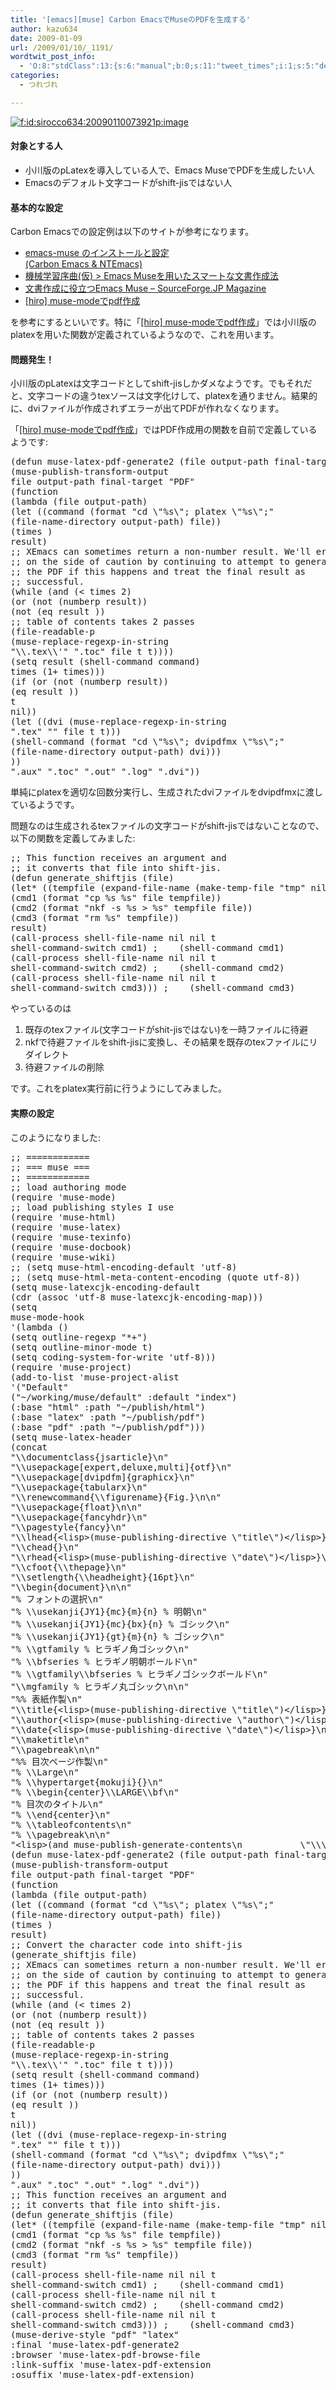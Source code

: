 ```yaml
---
title: '[emacs][muse] Carbon EmacsでMuseのPDFを生成する'
author: kazu634
date: 2009-01-09
url: /2009/01/10/_1191/
wordtwit_post_info:
  - 'O:8:"stdClass":13:{s:6:"manual";b:0;s:11:"tweet_times";i:1;s:5:"delay";i:0;s:7:"enabled";i:1;s:10:"separation";s:2:"60";s:7:"version";s:3:"3.7";s:14:"tweet_template";b:0;s:6:"status";i:2;s:6:"result";a:0:{}s:13:"tweet_counter";i:2;s:13:"tweet_log_ids";a:1:{i:0;i:4481;}s:9:"hash_tags";a:0:{}s:8:"accounts";a:1:{i:0;s:7:"kazu634";}}'
categories:
  - つれづれ

---
```

<div class="section">
<p>
<a href="http://f.hatena.ne.jp/sirocco634/20090110073921" onclick="__gaTracker('send', 'event', 'outbound-article', 'http://f.hatena.ne.jp/sirocco634/20090110073921', '');" class="hatena-fotolife" target="_blank"><img src="http://cdn-ak.f.st-hatena.com/images/fotolife/s/sirocco634/20090110/20090110073921.png" alt="f:id:sirocco634:20090110073921p:image" title="f:id:sirocco634:20090110073921p:image" class="hatena-fotolife" /></a>
</p>
  
<h4>
    対象とする人
</h4>
  
<ul>
<li>
      小川版のpLatexを導入している人で、Emacs MuseでPDFを生成したい人
</li>
<li>
      Emacsのデフォルト文字コードがshift-jisではない人
</li>
</ul>
  
<h4>
    基本的な設定
</h4>
  
<p>
    Carbon Emacsでの設定例は以下のサイトが参考になります。
</p>
  
<ul>
<li>
<a href="http://homepage.mac.com/matsuan_tamachan/software/EmacsMuse.html" onclick="__gaTracker('send', 'event', 'outbound-article', 'http://homepage.mac.com/matsuan_tamachan/software/EmacsMuse.html', 'emacs-muse のインストールと設定&#060;BR&#062; (Carbon Emacs &#038; NTEmacs)');" target="_blank">emacs-muse のインストールと設定<BR> (Carbon Emacs & NTEmacs)</a>
</li>
<li>
<a href="http://hawaii.naist.jp/~kohei-h/my/emacs-muse.html" onclick="__gaTracker('send', 'event', 'outbound-article', 'http://hawaii.naist.jp/~kohei-h/my/emacs-muse.html', '機械学習序曲(仮) &#062; Emacs Museを用いたスマートな文書作成法');" target="_blank">機械学習序曲(仮) > Emacs Museを用いたスマートな文書作成法</a>
</li>
<li>
<a href="http://sourceforge.jp/magazine/07/04/11/0221217" onclick="__gaTracker('send', 'event', 'outbound-article', 'http://sourceforge.jp/magazine/07/04/11/0221217', '文書作成に役立つEmacs Muse &#8211; SourceForge.JP Magazine');" target="_blank">文書作成に役立つEmacs Muse &#8211; SourceForge.JP Magazine</a>
</li>
<li>
<a href="http://hiro2.jp/2007-06-18-1.html" onclick="__gaTracker('send', 'event', 'outbound-article', 'http://hiro2.jp/2007-06-18-1.html', '&#091;hiro&#093; muse-modeでpdf作成');" target="_blank">&#91;hiro&#93; muse-modeでpdf作成</a>
</li>
</ul>
  
<p>
    を参考にするといいです。特に「<a href="http://hiro2.jp/2007-06-18-1.html" onclick="__gaTracker('send', 'event', 'outbound-article', 'http://hiro2.jp/2007-06-18-1.html', '&#091;hiro&#093; muse-modeでpdf作成');" target="_blank">&#91;hiro&#93; muse-modeでpdf作成</a>」では小川版のplatexを用いた関数が定義されているようなので、これを用います。
</p>
  
<h4>
    問題発生！
</h4>
  
<p>
    小川版のpLatexは文字コードとしてshift-jisしかダメなようです。でもそれだと、文字コードの違うtexソースは文字化けして、platexを通りません。結果的に、dviファイルが作成されずエラーが出てPDFが作れなくなります。
</p>
  
<p>
    「<a href="http://hiro2.jp/2007-06-18-1.html" onclick="__gaTracker('send', 'event', 'outbound-article', 'http://hiro2.jp/2007-06-18-1.html', '&#091;hiro&#093; muse-modeでpdf作成');" target="_blank">&#91;hiro&#93; muse-modeでpdf作成</a>」ではPDF作成用の関数を自前で定義しているようです:
</p>
  
<pre class="syntax-highlight">
<span class="synSpecial">(</span><span class="synStatement">defun</span> muse-latex-pdf-generate2 <span class="synSpecial">(</span>file output-path final-target<span class="synSpecial">)</span>
<span class="synSpecial">(</span>muse-publish-transform-output
file output-path final-target <span class="synConstant">&#34;PDF&#34;</span>
<span class="synSpecial">(</span><span class="synStatement">function</span>
<span class="synSpecial">(</span><span class="synStatement">lambda</span> <span class="synSpecial">(</span>file output-path<span class="synSpecial">)</span>
<span class="synSpecial">(</span><span class="synStatement">let</span> <span class="synSpecial">((</span>command <span class="synSpecial">(</span><span class="synStatement">format</span> <span class="synConstant">&#34;cd \&#34;%s\&#34;; platex \&#34;%s\&#34;;&#34;</span>
<span class="synSpecial">(</span>file-name-directory output-path<span class="synSpecial">)</span> file<span class="synSpecial">))</span>
<span class="synSpecial">(</span>times <span class="synConstant"></span><span class="synSpecial">)</span>
result<span class="synSpecial">)</span>
<span class="synComment">;; XEmacs can sometimes return a non-number result. We'll err</span>
<span class="synComment">;; on the side of caution by continuing to attempt to generate</span>
<span class="synComment">;; the PDF if this happens and treat the final result as</span>
<span class="synComment">;; successful.</span>
<span class="synSpecial">(</span>while <span class="synSpecial">(</span><span class="synStatement">and</span> <span class="synSpecial">(</span><span class="synStatement">&#60;</span> times <span class="synConstant">2</span><span class="synSpecial">)</span>
<span class="synSpecial">(</span><span class="synStatement">or</span> <span class="synSpecial">(</span><span class="synStatement">not</span> <span class="synSpecial">(</span><span class="synStatement">numberp</span> result<span class="synSpecial">))</span>
<span class="synSpecial">(</span><span class="synStatement">not</span> <span class="synSpecial">(</span><span class="synStatement">eq</span> result <span class="synConstant"></span><span class="synSpecial">))</span>
<span class="synComment">;; table of contents takes 2 passes</span>
<span class="synSpecial">(</span>file-readable-p
<span class="synSpecial">(</span>muse-replace-regexp-in-string
<span class="synConstant">&#34;\\.tex\\'&#34;</span> <span class="synConstant">&#34;.toc&#34;</span> file <span class="synStatement">t</span> <span class="synStatement">t</span><span class="synSpecial">))))</span>
<span class="synSpecial">(</span><span class="synStatement">setq</span> result <span class="synSpecial">(</span>shell-command command<span class="synSpecial">)</span>
times <span class="synSpecial">(</span><span class="synStatement">1+</span> times<span class="synSpecial">)))</span>
<span class="synSpecial">(</span><span class="synStatement">if</span> <span class="synSpecial">(</span><span class="synStatement">or</span> <span class="synSpecial">(</span><span class="synStatement">not</span> <span class="synSpecial">(</span><span class="synStatement">numberp</span> result<span class="synSpecial">))</span>
<span class="synSpecial">(</span><span class="synStatement">eq</span> result <span class="synConstant"></span><span class="synSpecial">))</span>
<span class="synStatement">t</span>
<span class="synStatement">nil</span><span class="synSpecial">))</span>
<span class="synSpecial">(</span><span class="synStatement">let</span> <span class="synSpecial">((</span>dvi <span class="synSpecial">(</span>muse-replace-regexp-in-string
<span class="synConstant">&#34;.tex&#34;</span> <span class="synConstant">&#34;&#34;</span> file <span class="synStatement">t</span> <span class="synStatement">t</span><span class="synSpecial">)))</span>
<span class="synSpecial">(</span>shell-command <span class="synSpecial">(</span><span class="synStatement">format</span> <span class="synConstant">&#34;cd \&#34;%s\&#34;; dvipdfmx \&#34;%s\&#34;;&#34;</span>
<span class="synSpecial">(</span>file-name-directory output-path<span class="synSpecial">)</span> dvi<span class="synSpecial">)))</span>
<span class="synSpecial">))</span>
<span class="synConstant">&#34;.aux&#34;</span> <span class="synConstant">&#34;.toc&#34;</span> <span class="synConstant">&#34;.out&#34;</span> <span class="synConstant">&#34;.log&#34;</span> <span class="synConstant">&#34;.dvi&#34;</span><span class="synSpecial">))</span>
</pre>
  
<p>
    単純にplatexを適切な回数分実行し、生成されたdviファイルをdvipdfmxに渡しているようです。
</p>
  
<p>
    問題なのは生成されるtexファイルの文字コードがshift-jisではないことなので、以下の関数を定義してみました:
</p>
  
<pre class="syntax-highlight">
<span class="synComment">;; This function receives an argument and</span>
<span class="synComment">;; it converts that file into shift-jis.</span>
<span class="synSpecial">(</span><span class="synStatement">defun</span> generate_shiftjis <span class="synSpecial">(</span>file<span class="synSpecial">)</span>
<span class="synSpecial">(</span><span class="synStatement">let*</span> <span class="synSpecial">((</span>tempfile <span class="synSpecial">(</span>expand-file-name <span class="synSpecial">(</span>make-temp-file <span class="synConstant">&#34;tmp&#34;</span> <span class="synStatement">nil</span> <span class="synConstant">&#34;.tex&#34;</span><span class="synSpecial">)))</span>
<span class="synSpecial">(</span>cmd1 <span class="synSpecial">(</span><span class="synStatement">format</span> <span class="synConstant">&#34;cp %s %s&#34;</span> file tempfile<span class="synSpecial">))</span>
<span class="synSpecial">(</span>cmd2 <span class="synSpecial">(</span><span class="synStatement">format</span> <span class="synConstant">&#34;nkf -s %s &#62; %s&#34;</span> tempfile file<span class="synSpecial">))</span>
<span class="synSpecial">(</span>cmd3 <span class="synSpecial">(</span><span class="synStatement">format</span> <span class="synConstant">&#34;rm %s&#34;</span> tempfile<span class="synSpecial">))</span>
result<span class="synSpecial">)</span>
<span class="synSpecial">(</span>call-process shell-file-name <span class="synStatement">nil</span> <span class="synStatement">nil</span> <span class="synStatement">t</span>
shell-command-switch cmd1<span class="synSpecial">)</span> <span class="synComment">;    (shell-command cmd1)</span>
<span class="synSpecial">(</span>call-process shell-file-name <span class="synStatement">nil</span> <span class="synStatement">nil</span> <span class="synStatement">t</span>
shell-command-switch cmd2<span class="synSpecial">)</span> <span class="synComment">;    (shell-command cmd2)</span>
<span class="synSpecial">(</span>call-process shell-file-name <span class="synStatement">nil</span> <span class="synStatement">nil</span> <span class="synStatement">t</span>
shell-command-switch cmd3<span class="synSpecial">)))</span> <span class="synComment">;    (shell-command cmd3)</span>
</pre>
  
<p>
    やっているのは
</p>
  
<ol>
<li>
      既存のtexファイル(文字コードがshit-jisではない)を一時ファイルに待避
</li>
<li>
      nkfで待避ファイルをshift-jisに変換し、その結果を既存のtexファイルにリダイレクト
</li>
<li>
      待避ファイルの削除
</li>
</ol>
  
<p>
    です。これをplatex実行前に行うようにしてみました。
</p>
  
<h4>
    実際の設定
</h4>
  
<p>
    このようになりました:
</p>
  
<pre class="syntax-highlight">
<span class="synComment">;; ============</span>
<span class="synComment">;; === muse ===</span>
<span class="synComment">;; ============</span>
<span class="synComment">;; load authoring mode</span>
<span class="synSpecial">(</span><span class="synStatement">require</span> <span class="synSpecial">'</span><span class="synIdentifier">muse-mode</span><span class="synSpecial">)</span>
<span class="synComment">;; load publishing styles I use</span>
<span class="synSpecial">(</span><span class="synStatement">require</span> <span class="synSpecial">'</span><span class="synIdentifier">muse-html</span><span class="synSpecial">)</span>
<span class="synSpecial">(</span><span class="synStatement">require</span> <span class="synSpecial">'</span><span class="synIdentifier">muse-latex</span><span class="synSpecial">)</span>
<span class="synSpecial">(</span><span class="synStatement">require</span> <span class="synSpecial">'</span><span class="synIdentifier">muse-texinfo</span><span class="synSpecial">)</span>
<span class="synSpecial">(</span><span class="synStatement">require</span> <span class="synSpecial">'</span><span class="synIdentifier">muse-docbook</span><span class="synSpecial">)</span>
<span class="synSpecial">(</span><span class="synStatement">require</span> <span class="synSpecial">'</span><span class="synIdentifier">muse-wiki</span><span class="synSpecial">)</span>
<span class="synComment">;; (setq muse-html-encoding-default 'utf-8)</span>
<span class="synComment">;; (setq muse-html-meta-content-encoding (quote utf-8))</span>
<span class="synSpecial">(</span><span class="synStatement">setq</span> muse-latexcjk-encoding-default
<span class="synSpecial">(</span><span class="synStatement">cdr</span> <span class="synSpecial">(</span><span class="synStatement">assoc</span> <span class="synSpecial">'</span><span class="synIdentifier">utf-8</span> muse-latexcjk-encoding-map<span class="synSpecial">)))</span>
<span class="synSpecial">(</span><span class="synStatement">setq</span>
muse-mode-hook
<span class="synSpecial">'(</span><span class="synStatement">lambda</span> <span class="synSpecial">()</span>
<span class="synSpecial">(</span><span class="synStatement">setq</span> outline-regexp <span class="synConstant">&#34;*+&#34;</span><span class="synSpecial">)</span>
<span class="synSpecial">(</span><span class="synStatement">setq</span> outline-minor-mode <span class="synStatement">t</span><span class="synSpecial">)</span>
<span class="synSpecial">(</span><span class="synStatement">setq</span> coding-system-for-write 'utf-8<span class="synSpecial">)))</span>
<span class="synSpecial">(</span><span class="synStatement">require</span> <span class="synSpecial">'</span><span class="synIdentifier">muse-project</span><span class="synSpecial">)</span>
<span class="synSpecial">(</span>add-to-list <span class="synSpecial">'</span><span class="synIdentifier">muse-project-alist</span>
<span class="synSpecial">'(</span><span class="synConstant">&#34;Default&#34;</span>
<span class="synSpecial">(</span><span class="synConstant">&#34;~/working/muse/default&#34;</span> :default <span class="synConstant">&#34;index&#34;</span><span class="synSpecial">)</span>
<span class="synSpecial">(</span>:base <span class="synConstant">&#34;html&#34;</span> :path <span class="synConstant">&#34;~/publish/html&#34;</span><span class="synSpecial">)</span>
<span class="synSpecial">(</span>:base <span class="synConstant">&#34;latex&#34;</span> :path <span class="synConstant">&#34;~/publish/pdf&#34;</span><span class="synSpecial">)</span>
<span class="synSpecial">(</span>:base <span class="synConstant">&#34;pdf&#34;</span> :path <span class="synConstant">&#34;~/publish/pdf&#34;</span><span class="synSpecial">)))</span>
<span class="synSpecial">(</span><span class="synStatement">setq</span> muse-latex-header
<span class="synSpecial">(</span>concat
<span class="synConstant">&#34;\\documentclass{jsarticle}\n&#34;</span>
<span class="synConstant">&#34;\\usepackage[expert,deluxe,multi]{otf}\n&#34;</span>
<span class="synConstant">&#34;\\usepackage[dvipdfm]{graphicx}\n&#34;</span>
<span class="synConstant">&#34;\\usepackage{tabularx}\n&#34;</span>
<span class="synConstant">&#34;\\renewcommand{\\figurename}{Fig.}\n\n&#34;</span>
<span class="synConstant">&#34;\\usepackage{float}\n\n&#34;</span>
<span class="synConstant">&#34;\\usepackage{fancyhdr}\n&#34;</span>
<span class="synConstant">&#34;\\pagestyle{fancy}\n&#34;</span>
<span class="synConstant">&#34;\\lhead{&#60;lisp&#62;(muse-publishing-directive \&#34;title\&#34;)&#60;/lisp&#62;}\n&#34;</span>
<span class="synConstant">&#34;\\chead{}\n&#34;</span>
<span class="synConstant">&#34;\\rhead{&#60;lisp&#62;(muse-publishing-directive \&#34;date\&#34;)&#60;/lisp&#62;}\n&#34;</span>
<span class="synConstant">&#34;\\cfoot{\\thepage}\n&#34;</span>
<span class="synConstant">&#34;\\setlength{\\headheight}{16pt}\n&#34;</span>
<span class="synConstant">&#34;\\begin{document}\n\n&#34;</span>
<span class="synConstant">&#34;% フォントの選択\n&#34;</span>
<span class="synConstant">&#34;% \\usekanji{JY1}{mc}{m}{n} % 明朝\n&#34;</span>
<span class="synConstant">&#34;% \\usekanji{JY1}{mc}{bx}{n} % ゴシック\n&#34;</span>
<span class="synConstant">&#34;% \\usekanji{JY1}{gt}{m}{n} % ゴシック\n&#34;</span>
<span class="synConstant">&#34;% \\gtfamily % ヒラギノ角ゴシック\n&#34;</span>
<span class="synConstant">&#34;% \\bfseries % ヒラギノ明朝ボールド\n&#34;</span>
<span class="synConstant">&#34;% \\gtfamily\\bfseries % ヒラギノゴシックボールド\n&#34;</span>
<span class="synConstant">&#34;\\mgfamily % ヒラギノ丸ゴシック\n\n&#34;</span>
<span class="synConstant">&#34;%% 表紙作製\n&#34;</span>
<span class="synConstant">&#34;\\title{&#60;lisp&#62;(muse-publishing-directive \&#34;title\&#34;)&#60;/lisp&#62;}\n&#34;</span>
<span class="synConstant">&#34;\\author{&#60;lisp&#62;(muse-publishing-directive \&#34;author\&#34;)&#60;/lisp&#62;}\n&#34;</span>
<span class="synConstant">&#34;\\date{&#60;lisp&#62;(muse-publishing-directive \&#34;date\&#34;)&#60;/lisp&#62;}\n\n&#34;</span>
<span class="synConstant">&#34;\\maketitle\n&#34;</span>
<span class="synConstant">&#34;\\pagebreak\n\n&#34;</span>
<span class="synConstant">&#34;%% 目次ページ作製\n&#34;</span>
<span class="synConstant">&#34;% \\Large\n&#34;</span>
<span class="synConstant">&#34;% \\hypertarget{mokuji}{}\n&#34;</span>
<span class="synConstant">&#34;% \\begin{center}\\LARGE\\bf\n&#34;</span>
<span class="synConstant">&#34;% 目次のタイトル\n&#34;</span>
<span class="synConstant">&#34;% \\end{center}\n&#34;</span>
<span class="synConstant">&#34;% \\tableofcontents\n&#34;</span>
<span class="synConstant">&#34;% \\pagebreak\n\n&#34;</span>
<span class="synConstant">&#34;&#60;lisp&#62;(and muse-publish-generate-contents\n           \&#34;\\\\tableofcontents\n\\\\newpage\&#34;)&#60;/lisp&#62;\n&#34;</span><span class="synSpecial">))</span>
<span class="synSpecial">(</span><span class="synStatement">defun</span> muse-latex-pdf-generate2 <span class="synSpecial">(</span>file output-path final-target<span class="synSpecial">)</span>
<span class="synSpecial">(</span>muse-publish-transform-output
file output-path final-target <span class="synConstant">&#34;PDF&#34;</span>
<span class="synSpecial">(</span><span class="synStatement">function</span>
<span class="synSpecial">(</span><span class="synStatement">lambda</span> <span class="synSpecial">(</span>file output-path<span class="synSpecial">)</span>
<span class="synSpecial">(</span><span class="synStatement">let</span> <span class="synSpecial">((</span>command <span class="synSpecial">(</span><span class="synStatement">format</span> <span class="synConstant">&#34;cd \&#34;%s\&#34;; platex \&#34;%s\&#34;;&#34;</span>
<span class="synSpecial">(</span>file-name-directory output-path<span class="synSpecial">)</span> file<span class="synSpecial">))</span>
<span class="synSpecial">(</span>times <span class="synConstant"></span><span class="synSpecial">)</span>
result<span class="synSpecial">)</span>
<span class="synComment">;; Convert the character code into shift-jis</span>
<span class="synSpecial">(</span>generate_shiftjis file<span class="synSpecial">)</span>
<span class="synComment">;; XEmacs can sometimes return a non-number result. We'll err</span>
<span class="synComment">;; on the side of caution by continuing to attempt to generate</span>
<span class="synComment">;; the PDF if this happens and treat the final result as</span>
<span class="synComment">;; successful.</span>
<span class="synSpecial">(</span>while <span class="synSpecial">(</span><span class="synStatement">and</span> <span class="synSpecial">(</span><span class="synStatement">&#60;</span> times <span class="synConstant">2</span><span class="synSpecial">)</span>
<span class="synSpecial">(</span><span class="synStatement">or</span> <span class="synSpecial">(</span><span class="synStatement">not</span> <span class="synSpecial">(</span><span class="synStatement">numberp</span> result<span class="synSpecial">))</span>
<span class="synSpecial">(</span><span class="synStatement">not</span> <span class="synSpecial">(</span><span class="synStatement">eq</span> result <span class="synConstant"></span><span class="synSpecial">))</span>
<span class="synComment">;; table of contents takes 2 passes</span>
<span class="synSpecial">(</span>file-readable-p
<span class="synSpecial">(</span>muse-replace-regexp-in-string
<span class="synConstant">&#34;\\.tex\\'&#34;</span> <span class="synConstant">&#34;.toc&#34;</span> file <span class="synStatement">t</span> <span class="synStatement">t</span><span class="synSpecial">))))</span>
<span class="synSpecial">(</span><span class="synStatement">setq</span> result <span class="synSpecial">(</span>shell-command command<span class="synSpecial">)</span>
times <span class="synSpecial">(</span><span class="synStatement">1+</span> times<span class="synSpecial">)))</span>
<span class="synSpecial">(</span><span class="synStatement">if</span> <span class="synSpecial">(</span><span class="synStatement">or</span> <span class="synSpecial">(</span><span class="synStatement">not</span> <span class="synSpecial">(</span><span class="synStatement">numberp</span> result<span class="synSpecial">))</span>
<span class="synSpecial">(</span><span class="synStatement">eq</span> result <span class="synConstant"></span><span class="synSpecial">))</span>
<span class="synStatement">t</span>
<span class="synStatement">nil</span><span class="synSpecial">))</span>
<span class="synSpecial">(</span><span class="synStatement">let</span> <span class="synSpecial">((</span>dvi <span class="synSpecial">(</span>muse-replace-regexp-in-string
<span class="synConstant">&#34;.tex&#34;</span> <span class="synConstant">&#34;&#34;</span> file <span class="synStatement">t</span> <span class="synStatement">t</span><span class="synSpecial">)))</span>
<span class="synSpecial">(</span>shell-command <span class="synSpecial">(</span><span class="synStatement">format</span> <span class="synConstant">&#34;cd \&#34;%s\&#34;; dvipdfmx \&#34;%s\&#34;;&#34;</span>
<span class="synSpecial">(</span>file-name-directory output-path<span class="synSpecial">)</span> dvi<span class="synSpecial">)))</span>
<span class="synSpecial">))</span>
<span class="synConstant">&#34;.aux&#34;</span> <span class="synConstant">&#34;.toc&#34;</span> <span class="synConstant">&#34;.out&#34;</span> <span class="synConstant">&#34;.log&#34;</span> <span class="synConstant">&#34;.dvi&#34;</span><span class="synSpecial">))</span>
<span class="synComment">;; This function receives an argument and</span>
<span class="synComment">;; it converts that file into shift-jis.</span>
<span class="synSpecial">(</span><span class="synStatement">defun</span> generate_shiftjis <span class="synSpecial">(</span>file<span class="synSpecial">)</span>
<span class="synSpecial">(</span><span class="synStatement">let*</span> <span class="synSpecial">((</span>tempfile <span class="synSpecial">(</span>expand-file-name <span class="synSpecial">(</span>make-temp-file <span class="synConstant">&#34;tmp&#34;</span> <span class="synStatement">nil</span> <span class="synConstant">&#34;.tex&#34;</span><span class="synSpecial">)))</span>
<span class="synSpecial">(</span>cmd1 <span class="synSpecial">(</span><span class="synStatement">format</span> <span class="synConstant">&#34;cp %s %s&#34;</span> file tempfile<span class="synSpecial">))</span>
<span class="synSpecial">(</span>cmd2 <span class="synSpecial">(</span><span class="synStatement">format</span> <span class="synConstant">&#34;nkf -s %s &#62; %s&#34;</span> tempfile file<span class="synSpecial">))</span>
<span class="synSpecial">(</span>cmd3 <span class="synSpecial">(</span><span class="synStatement">format</span> <span class="synConstant">&#34;rm %s&#34;</span> tempfile<span class="synSpecial">))</span>
result<span class="synSpecial">)</span>
<span class="synSpecial">(</span>call-process shell-file-name <span class="synStatement">nil</span> <span class="synStatement">nil</span> <span class="synStatement">t</span>
shell-command-switch cmd1<span class="synSpecial">)</span> <span class="synComment">;    (shell-command cmd1)</span>
<span class="synSpecial">(</span>call-process shell-file-name <span class="synStatement">nil</span> <span class="synStatement">nil</span> <span class="synStatement">t</span>
shell-command-switch cmd2<span class="synSpecial">)</span> <span class="synComment">;    (shell-command cmd2)</span>
<span class="synSpecial">(</span>call-process shell-file-name <span class="synStatement">nil</span> <span class="synStatement">nil</span> <span class="synStatement">t</span>
shell-command-switch cmd3<span class="synSpecial">)))</span> <span class="synComment">;    (shell-command cmd3)</span>
<span class="synSpecial">(</span>muse-derive-style <span class="synConstant">&#34;pdf&#34;</span> <span class="synConstant">&#34;latex&#34;</span>
:final <span class="synSpecial">'</span><span class="synIdentifier">muse-latex-pdf-generate2</span>
:browser <span class="synSpecial">'</span><span class="synIdentifier">muse-latex-pdf-browse-file</span>
:link-suffix <span class="synSpecial">'</span><span class="synIdentifier">muse-latex-pdf-extension</span>
:osuffix <span class="synSpecial">'</span><span class="synIdentifier">muse-latex-pdf-extension</span><span class="synSpecial">)</span>
</pre>
</div>